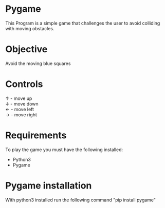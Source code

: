 # Pygame
This Program is a simple game that challenges the user to avoid colliding with moving obstacles.

# Objective
Avoid the moving blue squares

# Controls
↑ - move up <br />
↓ - move down <br />
← - move left <br />
→ - move right <br />

# Requirements
To play the game you must have the following installed:
- Python3
- Pygame

# Pygame installation
With python3 installed run the following command "pip install pygame"

